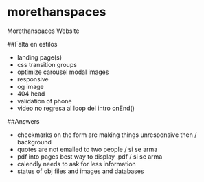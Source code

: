 # morethanspaces
Morethanspaces Website

##Falta en estilos
- landing page(s)
- css transition groups
- optimize carousel modal images
- responsive
- og image
- 404 head
- validation of phone
- video no regresa al loop del intro onEnd()

##Answers
- checkmarks on the form are making things unresponsive then / background
- quotes are not emailed to two people / si se arma
- pdf into pages best way to display .pdf / si se arma
- calendly needs to ask for less information
- status of obj files and images and databases
